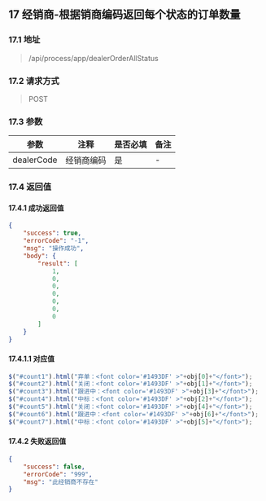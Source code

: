 ## 17 经销商-根据销商编码返回每个状态的订单数量

### 17.1 地址
> /api/process/app/dealerOrderAllStatus

### 17.2 请求方式
> POST

### 17.3 参数

|  参数   | 注释  |是否必填  |备注  |
|  ----  | ----  |----  |----  |
| dealerCode  | 经销商编码 | 是 | -

### 17.4 返回值

#### 17.4.1 成功返回值

```json
{
    "success": true,
    "errorCode": "-1",
    "msg": "操作成功",
    "body": {
        "result": [
            1,
            0,
            0,
            0,
            0,
            0,
            0
        ]
    }
}
```

#### 17.4.1.1 对应值

```js
$("#count1").html("弃单：<font color='#1493DF' >"+obj[0]+"</font>");
$("#count2").html("关闭：<font color='#1493DF' >"+obj[1]+"</font>");
$("#count3").html("跟进中：<font color='#1493DF' >"+obj[3]+"</font>");
$("#count4").html("中标：<font color='#1493DF' >"+obj[2]+"</font>");
$("#count5").html("关闭：<font color='#1493DF' >"+obj[4]+"</font>");
$("#count6").html("跟进中：<font color='#1493DF' >"+obj[6]+"</font>");
$("#count7").html("中标：<font color='#1493DF' >"+obj[5]+"</font>");
```


#### 17.4.2 失败返回值

```json
{
    "success": false,
    "errorCode": "999",
    "msg": "此经销商不存在"
}
```